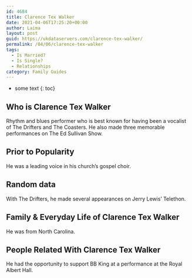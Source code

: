```yaml
---
id: 4684
title: Clarence Tex Walker
date: 2021-04-06T17:25:20+00:00
author: Laima
layout: post
guid: https://ukdataservers.com/clarence-tex-walker/
permalink: /04/06/clarence-tex-walker
tags:
  - Is Married?
  - Is Single?
  - Relationships
category: Family Guides
---
```


* some text
{: toc}


## Who is Clarence Tex Walker
                  
                  
                  
Rhythm and blues performer who is best known for having been a vocalist of The Drifters and The Coasters. He also made three memorable performances on The Ed Sullivan Show.
                  
              
            
              
            
                
                
                
## Prior to Popularity
                  
                  
                  
He was a leading voice in his church&#8217;s gospel choir.
                  
              
            
              
            
                
                
                
## Random data
                  
                  
                  
With The Drifters, he made several appearances on Jerry Lewis&#8217; Telethon.
                  
              
            
              
            
                
                
                
## Family & Everyday Life of Clarence Tex Walker
                  
                  
                  
He was from North Carolina.
                  
              
            
              
            
                
                
                
## People Related With Clarence Tex Walker
                  
                  
                  
He had the opportunity to support BB King at a performance at the Royal Albert Hall.
                  
              
            
              
            
                
              
            
              
              
            
            
              
            
          
          
          